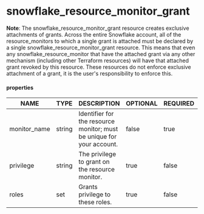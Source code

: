
# snowflake_resource_monitor_grant

<!-- These docs are auto-generated by code in main.go, run by with make docs. Manual edits will be overwritten. -->
**Note**: The snowflake_resource_monitor_grant resource creates exclusive attachments of grants.
		Across the entire Snowflake account, all of the resource_monitors to which a single grant is attached must be declared
		by a single snowflake_resource_monitor_grant resource. This means that even any snowflake_resource_monitor that have the attached
		grant via any other mechanism (including other Terraform resources) will have that attached grant revoked by this resource.
		These resources do not enforce exclusive attachment of a grant, it is the user's responsibility to enforce this.
		
#### properties

|     NAME     |  TYPE  |                              DESCRIPTION                              | OPTIONAL | REQUIRED  | COMPUTED |  DEFAULT  |
|--------------|--------|-----------------------------------------------------------------------|----------|-----------|----------|-----------|
| monitor_name | string | Identifier for the resource monitor; must be unique for your account. | false    | true      | false    | <nil>     |
| privilege    | string | The privilege to grant on the resource monitor.                       | true     | false     | false    | "MONITOR" |
| roles        | set    | Grants privilege to these roles.                                      | true     | false     | false    | <nil>     |
